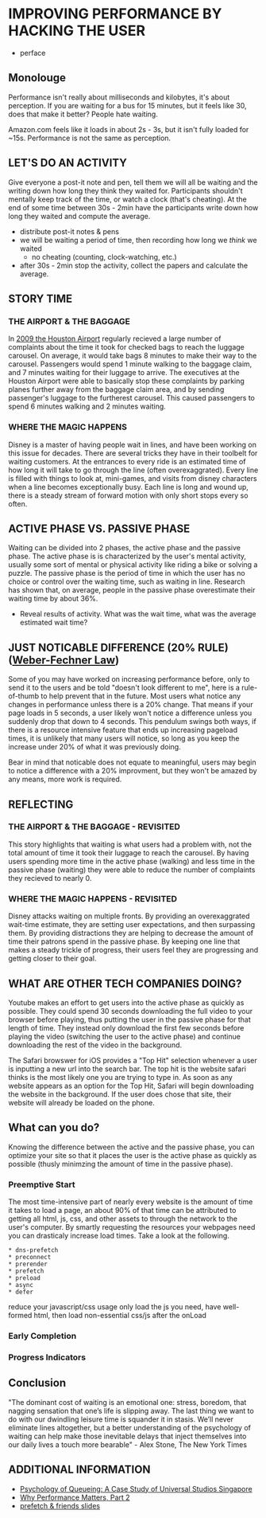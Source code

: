 # IMPROVING PERFORMANCE BY HACKING THE USER
 - perface
## Monolouge
Performance isn't really about milliseconds and kilobytes, it's about perception. If you are waiting for a bus for 15 minutes, but it feels like 30, does that make it better? People hate waiting.

Amazon.com feels like it loads in about 2s - 3s, but it isn't fully loaded for ~15s. Performance is not the same as perception.

## LET'S DO AN ACTIVITY
Give everyone a post-it note and pen, tell them we will all be waiting and the writing down how long they think they waited for. Participants shouldn't mentally keep track of the time, or watch a clock (that's cheating). At the end of some time between 30s - 2min have the participants write down how long they waited and compute the average. 

- distribute post-it notes & pens
- we will be waiting a period of time, then recording how long we *think* we waited
    - no cheating (counting, clock-watching, etc.)
- after 30s - 2min stop the activity, collect the papers and calculate the average.

## STORY TIME
### THE AIRPORT & THE BAGGAGE
In [2009 the Houston Airport](http://www.nytimes.com/2012/08/19/opinion/sunday/why-waiting-in-line-is-torture.html) regularly recieved a large number of complaints about the time it took for checked bags to reach the luggage carousel. On average, it would take bags 8 minutes to make their way to the carousel. Passengers would spend 1 minute walking to the baggage claim, and 7 minutes waiting for their luggage to arrive. The executives at the Houston Airport were able to basically stop these complaints by parking planes further away from the baggage claim area, and by sending passenger's luggage to the furtherest carousel. This caused passengers to spend 6 minutes walking and 2 minutes waiting. 
### WHERE THE MAGIC HAPPENS
Disney is a master of having people wait in lines, and have been working on this issue for decades. There are several tricks they have in their toolbelt for waiting customers. At the entrances to every ride is an estimated time of how long it will take to go through the line (often overexaggrated). Every line is filled with things to look at, mini-games, and visits from disney characters when a line becomes exceptionally busy. Each line is long and wound up, there is a steady stream of forward motion with only short stops every so often. 

## ACTIVE PHASE VS. PASSIVE PHASE
Waiting can be divided into 2 phases, the active phase and the passive phase. The active phase is is characterized by the user's mental activity, usually some sort of mental or physical activity like riding a bike or solving a puzzle. The passive phase is the period of time in which the user has no choice or control over the waiting time, such as waiting in line. Research has shown that, on average, people in the passive phase overestimate their waiting time by about 36%.

 - Reveal results of activity. What was the wait time, what was the average estimated wait time?

## JUST NOTICABLE DIFFERENCE (20% RULE) ([Weber-Fechner Law](https://en.wikipedia.org/wiki/Weber%E2%80%93Fechner_law))
Some of you may have worked on increasing performance before, only to send it to the users and be told "doesn't look different to me", here is a rule-of-thumb to help prevent that in the future. Most users what notice any changes in performance unless there is a 20% change. That means if your page loads in 5 seconds, a user likely won't notice a difference unless you suddenly drop that down to 4 seconds. This pendulum swings both ways, if there is a resource intensive feature that ends up increasing pageload times, it is unlikely that many users will notice, so long as you keep the increase under 20% of what it was previously doing. 

Bear in mind that noticable does not equate to meaningful, users may begin to notice a difference with a 20% improvment, but they won't be amazed by any means, more work is required.

## REFLECTING
### THE AIRPORT & THE BAGGAGE - REVISITED
This story highlights that waiting is what users had a problem with, not the total amount of time it took their luggage to reach the carousel. By having users spending more time in the active phase (walking) and less time in the passive phase (waiting) they were able to reduce the number of complaints they recieved to nearly 0.

### WHERE THE MAGIC HAPPENS - REVISITED
Disney attacks waiting on multiple fronts. By providing an overexaggrated wait-time estimate, they are setting user expectations, and then surpassing them. By providing distractions they are helping to decrease the amount of time their patrons spend in the passive phase. By keeping one line that makes a steady trickle of progress, their users feel they are progressing and getting closer to their goal.

## WHAT ARE OTHER TECH COMPANIES DOING?
Youtube makes an effort to get users into the active phase as quickly as possible. They could spend 30 seconds downloading the full video to your browser before playing, thus putting the user in the passive phase for that length of time. They instead only download the first few seconds before playing the video (switching the user to the active phase) and continue downloading the rest of the video in the background.

The Safari browswer for iOS provides a "Top Hit" selection whenever a user is inputting a new url into the search bar. The top hit is the website safari thinks is the most likely one you are trying to type in. As soon as any website appears as an option for the Top Hit, Safari will begin downloading the website in the background. If the user does chose that site, their website will already be loaded on the phone.

## What can you do?
Knowing the difference between the active and the passive phase, you can optimize your site so that it places the user is the active phase as quickly as possible (thusly minimzing the amount of time in the passive phase).

### Preemptive Start
The most time-intensive part of nearly every website is the amount of time it takes to load a page, an about 90% of that time can be attributed to getting all html, js, css, and other assets to through the network to the user's computer. By smartly requesting the resources your webpages need you can drasticaly increase load times. Take a look at the following.
    
    * dns-prefetch
    * preconnect
    * prerender
    * prefetch
    * preload
    * async
    * defer
reduce your javascript/css usage
only load the js you need, have well-formed html, then load non-essential css/js after the onLoad
### Early Completion
### Progress Indicators

## Conclusion
"The dominant cost of waiting is an emotional one: stress, boredom, that nagging sensation that one’s life is slipping away. The last thing we want to do with our dwindling leisure time is squander it in stasis. We’ll never eliminate lines altogether, but a better understanding of the psychology of waiting can help make those inevitable delays that inject themselves into our daily lives a touch more bearable" - Alex Stone, The New York Times

## ADDITIONAL INFORMATION
 - [Psychology of Queueing: A Case Study of Universal Studios Singapore](http://www.iaapa.org/news/funworld/funworld-magazine/psychology-of-queueing)
 - [Why Performance Matters, Part 2](https://www.smashingmagazine.com/2015/11/why-performance-matters-part-2-perception-management/)
 - [prefetch & friends slides](https://docs.google.com/presentation/d/18zlAdKAxnc51y_kj-6sWLmnjl6TLnaru_WH0LJTjP-o/present#slide=id.g33211238_0_2)
